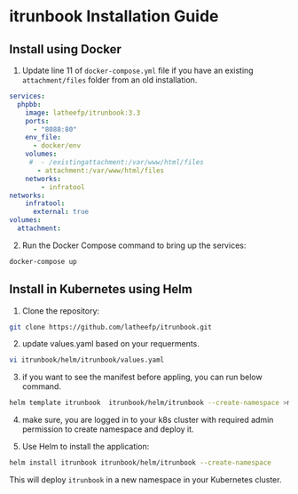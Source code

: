 
# itrunbook Installation Guide

## Install using Docker

1. Update line 11 of `docker-compose.yml` file if you have an existing `attachment/files` folder from an old installation.

```yaml
services:
  phpbb:
    image: latheefp/itrunbook:3.3
    ports:
      - "8088:80"
    env_file:
      - docker/env
    volumes:
     #  - /existingattachment:/var/www/html/files
       - attachment:/var/www/html/files
    networks:
        - infratool     
networks:
    infratool:
      external: true
volumes:
  attachment:
```

2. Run the Docker Compose command to bring up the services:

```bash
docker-compose up
```

## Install in Kubernetes using Helm

1. Clone the repository:

```bash
git clone https://github.com/latheefp/itrunbook.git
```

2. update values.yaml based on your requerments. 

```bash
vi itrunbook/helm/itrunbook/values.yaml

```
3. if you want to see the manifest before appling, you can run below command.

```bash
helm template itrunbook  itrunbook/helm/itrunbook --create-namespace >manifest.yaml
```


4. make sure, you are logged in to your k8s cluster with required admin permission to create namespace and deploy it. 

5. Use Helm to install the application:

```bash
helm install itrunbook itrunbook/helm/itrunbook --create-namespace
```

This will deploy `itrunbook` in a new namespace in your Kubernetes cluster.
